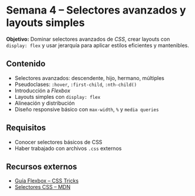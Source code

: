 # Semana 4 – Selectores avanzados y layouts simples

**Objetivo:** Dominar selectores avanzados de *CSS*, crear layouts con `display: flex` y usar jerarquía para aplicar estilos eficientes y mantenibles.

## Contenido
- Selectores avanzados: descendente, hijo, hermano, múltiples
- Pseudoclases: `:hover`, `:first-child`, `:nth-child()`
- Introducción a *Flexbox*
- Layouts simples con `display: flex`
- Alineación y distribución
- Diseño responsive básico con `max-width`, `%` y `media queries`

## Requisitos
- Conocer selectores básicos de CSS
- Haber trabajado con archivos `.css` externos

## Recursos externos
- [Guía Flexbox – CSS Tricks](https://css-tricks.com/snippets/css/a-guide-to-flexbox/)
- [Selectores CSS – MDN](https://developer.mozilla.org/es/docs/Web/CSS/CSS_Selectors)

